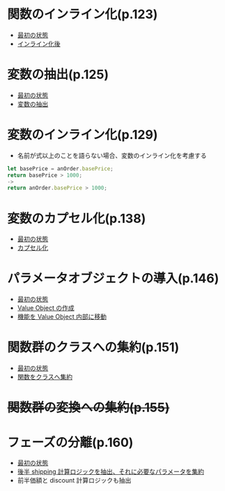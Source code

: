 # 関数のインライン化(p.123)

- [最初の状態](https://github.com/jinyongnan810/refactoring/commit/7bc45fafed5bcbe39e1c88af40aef0f52060c10b)
- [インライン化後](https://github.com/jinyongnan810/refactoring/commit/f2527190bb797c05e89c41db97b4a043522f39c5)

# 変数の抽出(p.125)

- [最初の状態](https://github.com/jinyongnan810/refactoring/commit/a238dbc7cc7fe5e0f5ad3aa69a586199a1358a88)
- [変数の抽出](https://github.com/jinyongnan810/refactoring/commit/90ea4a3e975b2612049d35edb023c0b0b45bbb02)

# 変数のインライン化(p.129)

- 名前が式以上のことを語らない場合、変数のインライン化を考慮する

```ts
let basePrice = anOrder.basePrice;
return basePrice > 1000;
->
return anOrder.basePrice > 1000;
```

# 変数のカプセル化(p.138)

- [最初の状態](https://github.com/jinyongnan810/refactoring/commit/7e10fb8e37dedec1c2770eba44e6d6794b08e256)
- [カプセル化](https://github.com/jinyongnan810/refactoring/commit/230df4bf528e5dc3f4984880afc5ac900784eb5b)

# パラメータオブジェクトの導入(p.146)

- [最初の状態](https://github.com/jinyongnan810/refactoring/commit/eef4985100a09e5852b951ac90fb51b7bcb07445)
- [Value Object の作成](https://github.com/jinyongnan810/refactoring/commit/87a5b5f89c326bff2b62c5587f9f1f942875a3a6)
- [機能を Value Object 内部に移動](https://github.com/jinyongnan810/refactoring/commit/7bbbcde466f385f0bb4d3904891489284171874e)

# 関数群のクラスへの集約(p.151)

- [最初の状態](https://github.com/jinyongnan810/refactoring/commit/e6fb326b2c08212504e9aa95b9b869115262a64a)
- [関数をクラスへ集約](https://github.com/jinyongnan810/refactoring/commit/36ae3b1efec5232a0ca73bd0d6c252297769647f)

# <del>関数群の変換への集約(p.155)</del>

# フェーズの分離(p.160)

- [最初の状態](https://github.com/jinyongnan810/refactoring/commit/8064f593c33fa3d03dda80c7d6ee4c190f424df6)
- [後半 shipping 計算ロジックを抽出、それに必要なパラメータを集約](https://github.com/jinyongnan810/refactoring/commit/83fa670e5d7d3d95831a85e34cbfca66481b7347)
- 前半価額と discount 計算ロジックも抽出
